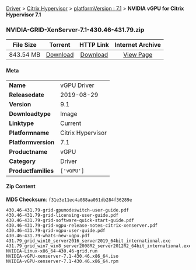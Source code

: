 
[Driver](/README.md)  >  [Citrix Hypervisor](/index/Driver/Citrix_Hypervisor.md)  >  [platformVersion : 7.1](/index/Driver/Citrix_Hypervisor/7.1.md)  >  **NVIDIA vGPU for Citrix Hypervisor 7.1**


### NVIDIA-GRID-XenServer-7.1-430.46-431.79.zip

| **File Size** | **Torrent**  | **HTTP Link** | **Internet Archive** |
|:-------------:|:------------:|:-------------:|:--------------------:|
| 843.54 MB |  [Download](https://archive.org/download/nvgpu_NVIDIA-GRID-XenServer-7.1-430.46-431.79.zip/nvgpu_NVIDIA-GRID-XenServer-7.1-430.46-431.79.zip_archive.torrent)       | [Download](https://archive.org/compress/nvgpu_NVIDIA-GRID-XenServer-7.1-430.46-431.79.zip) | [View Page](https://archive.org/details/nvgpu_NVIDIA-GRID-XenServer-7.1-430.46-431.79.zip)       |

#### Meta

<table>
<tr><td><strong>Name</strong></td><td>vGPU Driver</td></tr>
<tr><td><strong>Releasedate</strong></td><td>2019-08-29</td></tr>
<tr><td><strong>Version</strong></td><td>9.1</td></tr>
<tr><td><strong>Downloadtype</strong></td><td>Image</td></tr>
<tr><td><strong>Linktype</strong></td><td>Current</td></tr>
<tr><td><strong>Platformname</strong></td><td>Citrix Hypervisor</td></tr>
<tr><td><strong>Platformversion</strong></td><td>7.1</td></tr>
<tr><td><strong>Productname</strong></td><td>vGPU</td></tr>
<tr><td><strong>Category</strong></td><td>Driver</td></tr>
<tr><td><strong>Productfamilies</strong></td><td><code>['vGPU']</code></td></tr>
</table>

#### Zip Content

**MD5 Checksum**: `f31e3e11ec4a088aa061db284f36289e`

```text
430.46-431.79-grid-gpumodeswitch-user-guide.pdf
430.46-431.79-grid-licensing-user-guide.pdf
430.46-431.79-grid-software-quick-start-guide.pdf
430.46-431.79-grid-vgpu-release-notes-citrix-xenserver.pdf
430.46-431.79-grid-vgpu-user-guide.pdf
430.46-431.79-whats-new-vgpu.pdf
431.79_grid_win10_server2016_server2019_64bit_international.exe
431.79_grid_win7_win8_server2008R2_server2012R2_64bit_international.exe
NVIDIA-Linux-x86_64-430.46-grid.run
NVIDIA-vGPU-xenserver-7.1-430.46.x86_64.iso
NVIDIA-vGPU-xenserver-7.1-430.46.x86_64.rpm
```